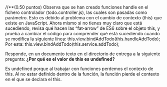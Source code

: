 //**(0.50 puntos) Observa que se han creado funciones handle en el fichero controlador (todo.controller.js), las cuales son pasadas como parámetro. Esto es debido al problema con el cambio de contexto (this) que existe en JavaScript. Ahora mismo si no tienes muy claro que está sucediendo, revisa qué hacen las “fat-arrow” de ES6 sobre el objeto this, y prueba a cambiar el código para comprender qué está sucediendo cuando se modifica la siguiente línea:
this.view.bindAddTodo(this.handleAddTodo);
Por esta:
this.view.bindAddTodo(this.service.addTodo);

Responde, en un documento texto en el directorio de entrega a la siguiente pregunta:
**¿Por qué es el valor de this es undefined?**

Es undefined porque al trabajar con funciones perdemos el contexto de this. Al no estar definido dentro de la función, la función pierde el contexto en el que se declara el this. 